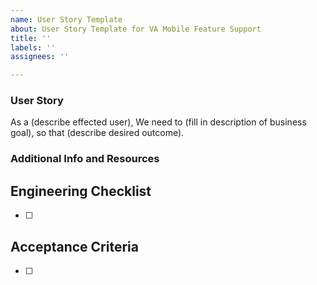 ```yaml
---
name: User Story Template
about: User Story Template for VA Mobile Feature Support
title: ''
labels: ''
assignees: ''

---
```


### User Story
As a (describe effected user), 
We need to (fill in description of business goal),
so that (describe desired outcome).
<!--_**Required.** Please note you can have more than one story, if applicable. If this is technical work to achieve a larger initiative, the user story should represent that piece of the initiative so it’s clear what problem we are solving._-->


### Additional Info and Resources
<!--Always attempt to include additional information.  This could include screenshots, log snippets, links to applicable code files, and/or articles/websites that have relevant info on the issue. Leave blank if n/a.-->

## Engineering Checklist
- [ ] 

## Acceptance Criteria
- [ ] 
<!--_**Required**_
- e.g. when I send an email using an identifier, we retrieve the user’s email address in VA Profile and successfully deliver the email to that recipient-->

<!--
## QA Considerations
_For QA to populate. Write N/A if QA is not applicable on this ticket._
-->

<!--
## Potential Dependencies
_Write N/A there are no dependencies on this ticket._
-->

<!--
## Out of Scope
_Write N/A if there are no out-of-scope items to note on this ticket._
-->

